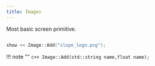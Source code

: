 ```yaml
---
title: Images
---
```


Most basic screen primitive.

```c++

show << Image::Add("slope_logo.png");
```

!!! note ""
    ```c++
        Image::Add(std::string name,float name);
    ```
